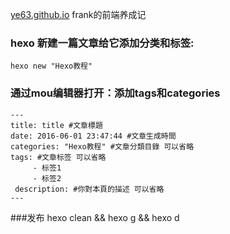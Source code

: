 [ye63.github.io](https://ye63.github.io/)
frank的前端养成记

### hexo 新建一篇文章给它添加分类和标签:
```
hexo new "Hexo教程"
```

### 通过mou编辑器打开：添加tags和categories
```hexo 
---
title: title #文章標題
date: 2016-06-01 23:47:44 #文章生成時間
categories: "Hexo教程" #文章分類目錄 可以省略
tags: #文章标签 可以省略
     - 标签1
     - 标签2
 description: #你對本頁的描述 可以省略
---
```

###发布
hexo clean && hexo g && hexo d